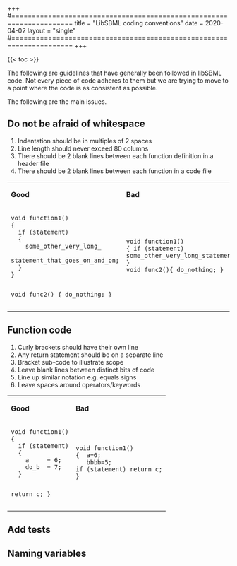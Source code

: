 +++
#=====================================================================
title  = "LibSBML coding conventions"
date   = 2020-04-02
layout = "single"
#=====================================================================
+++

{{< toc >}}

The following are guidelines that have generally been followed in
libSBML code. Not every piece of code adheres to them but we are trying
to move to a point where the code is as consistent as possible.

The following are the main issues.

## Do not be afraid of whitespace

1.  Indentation should be in multiples of 2 spaces
2.  Line length should never exceed 80 columns
3.  There should be 2 blank lines between each function definition in a
    header file
4.  There should be 2 blank lines between each function in a code file

<table>
<tbody>
<tr class="odd">
<td><p><strong>Good</strong></p></td>
<td><p><strong>Bad</strong></p></td>
</tr>
<tr class="even">
<td><pre><code>void function1()
{
  if (statement)
  { 
    some_other_very_long_
      statement_that_goes_on_and_on;
  }
}


void func2()
{
  do_nothing;
}</code></pre></td>
<td><pre><code>void function1()
{ if (statement) some_other_very_long_statement_that_goes_on_and_on;
}
void func2(){ do_nothing; }
 </code></pre></td>
</tr>
</tbody>
</table>

## Function code

1.  Curly brackets should have their own line
2.  Any return statement should be on a separate line
3.  Bracket sub-code to illustrate scope
4.  Leave blank lines between distinct bits of code
5.  Line up similar notation e.g. equals signs
6.  Leave spaces around operators/keywords

<table>
<tbody>
<tr class="odd">
<td><p><strong>Good</strong></p></td>
<td><p><strong>Bad</strong></p></td>
</tr>
<tr class="even">
<td><pre><code>void function1()
{
  if (statement)
  { 
    a     = 6;
    do_b  = 7;
  }

  return c;
}</code></pre></td>
<td><pre><code>void function1()
{  a=6;
   bbbb=5;
if (statement) return c;
}
 </code></pre></td>
</tr>
</tbody>
</table>

## Add tests

## Naming variables


<!-- Leave the following workaround for issues with Hugo toc generation -->
###
